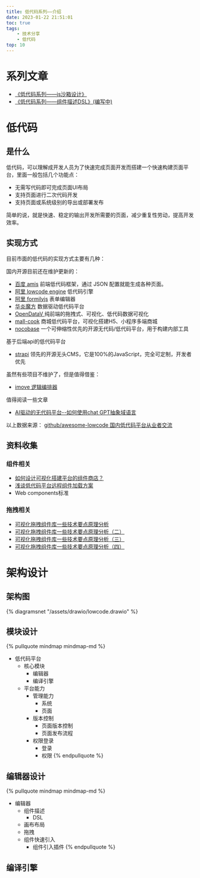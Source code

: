 ```yaml
---
title: 低代码系列——介绍
date: 2023-01-22 21:51:01
toc: true
tags:
    - 技术分享
    - 低代码
top: 10
---
```


# 系列文章

- [《低代码系列——js沙箱设计》](/lowcode/sandbox.html)
- [《低代码系列——组件描述DSL》(编写中)](/lowcode/component.html)

# 低代码

## 是什么

低代码，可以理解成开发人员为了快速完成页面开发而搭建一个快速构建页面平台，里面一般包括几个功能点：

- 无需写代码即可完成页面UI布局
- 支持页面进行二次代码开发
- 支持页面或系统级别的导出或部署发布

简单的说，就是快速、稳定的输出开发所需要的页面，减少重复性劳动，提高开发效率。

<!-- more -->

## 实现方式

目前市面的低代码的实现方式主要有几种：

国内开源目前还在维护更新的：

- [百度 amis](https://github.com/baidu/amis)  前端低代码框架，通过 JSON 配置就能生成各种页面。
- [阿里 lowcode engine](https://github.com/alibaba/lowcode-engine) 低代码引擎
- [阿里 formilyjs](https://formilyjs.org/) 表单编辑器
- [华炎魔方](https://github.com/steedos/steedos-platform/) 数据驱动低代码平台
- [OpenDataV ](https://github.com/AnsGoo/openDataV)  纯前端的拖拽式、可视化、低代码数据可视化
- [mall-cook](https://github.com/wangyuan389/mall-cook) 商城低代码平台，可视化搭建H5、小程序多端商城
- [nocobase](https://github.com/nocobase/nocobase) 一个可伸缩性优先的开源无代码/低代码平台，用于构建内部工具

基于后端api的低代码平台

- [strapi](https://github.com/strapi/strapi) 领先的开源无头CMS，它是100%的JavaScript，完全可定制，开发者优先

虽然有些项目不维护了，但是值得借鉴：
- [imove 逻辑编排器](https://github.com/i5ting/imove) 

值得阅读一些文章

- [AI驱动的无代码平台--如何使用chat GPT抽象域语言](https://medium.com/@andreasmuelder/ai-powered-low-code-platform-by-example-how-to-use-chatgpt-to-abstract-from-domain-languages-625c3abf0e49)

以上数据来源：
[github/awesome-lowcode 国内低代码平台从业者交流](https://github.com/taowen/awesome-lowcode)


## 资料收集


### 组件相关

- [如何设计可视化搭建平台的组件商店？](https://juejin.cn/post/6986824393653485605)
- [浅谈低代码平台远程组件加载方案](https://juejin.cn/post/7127440050937151525)
- Web components标准

### 拖拽相关
- [可视化拖拽组件库一些技术要点原理分析](https://juejin.cn/post/6908502083075325959)
- [可视化拖拽组件库一些技术要点原理分析（二）](https://juejin.cn/post/6918881497264947207)
- [可视化拖拽组件库一些技术要点原理分析（三）](https://juejin.cn/post/6929302655118344200)
- [可视化拖拽组件库一些技术要点原理分析（四）](https://juejin.cn/post/7129311619963682830)

# 架构设计

## 架构图

{% diagramsnet "/assets/drawio/lowcode.drawio" %}

## 模块设计
{% pullquote mindmap mindmap-md %}
- 低代码平台
  - 核心模块
    - 编辑器
    - 编译引擎
  - 平台能力
    - 管理能力
      - 系统
      - 页面
    - 版本控制
      - 页面版本控制
      - 页面发布流程
    - 权限登录
      - 登录
      - 权限
{% endpullquote %}

## 编辑器设计

{% pullquote mindmap mindmap-md %}
- 编辑器
  - 组件描述
    - DSL
  - 画布布局
  - 拖拽
  - 组件快速引入
    - 组件引入插件
{% endpullquote %}

## 编译引擎
